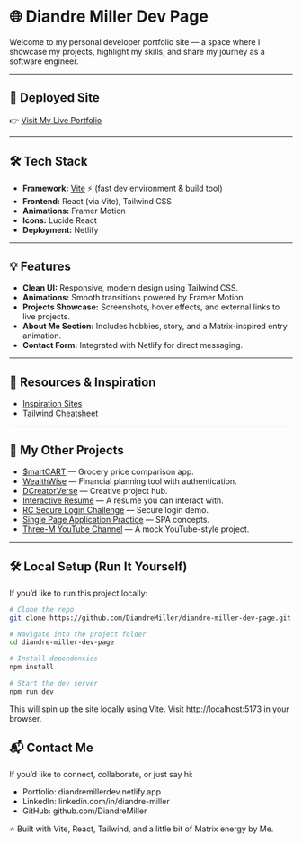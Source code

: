 # 🌐 Diandre Miller Dev Page

Welcome to my personal developer portfolio site — a space where I showcase my projects, highlight my skills, and share my journey as a software engineer.

---

## 🚀 Deployed Site
👉 [Visit My Live Portfolio](https://diandremillerdev.netlify.app/)

---

## 🛠️ Tech Stack
- **Framework:** [Vite](https://vitejs.dev/) ⚡ (fast dev environment & build tool)
- **Frontend:** React (via Vite), Tailwind CSS
- **Animations:** Framer Motion
- **Icons:** Lucide React
- **Deployment:** Netlify

---

## 💡 Features
- **Clean UI:** Responsive, modern design using Tailwind CSS.
- **Animations:** Smooth transitions powered by Framer Motion.
- **Projects Showcase:** Screenshots, hover effects, and external links to live projects.
- **About Me Section:** Includes hobbies, story, and a Matrix-inspired entry animation.
- **Contact Form:** Integrated with Netlify for direct messaging.

---

## 🎨 Resources & Inspiration
- [Inspiration Sites](https://www.sitepoint.com/how-to-build-a-stunning-portfolio-website-as-a-web-developer/)  
- [Tailwind Cheatsheet](https://nerdcave.com/tailwind-cheat-sheet)

---

## 📂 My Other Projects
- [$martCART](https://smrtcart.netlify.app/) — Grocery price comparison app.  
- [WealthWise](https://wealthwisefinancialplanner.netlify.app/) — Financial planning tool with authentication.  
- [DCreatorVerse](https://dcreatorverse.netlify.app/) — Creative project hub.  
- [Interactive Resume](https://diandremillerinteractiveresume.netlify.app/) — A resume you can interact with.  
- [RC Secure Login Challenge](https://rc-secure-login-front-end.netlify.app/) — Secure login demo.  
- [Single Page Application Practice](https://single-page-application-practice.netlify.app/) — SPA concepts.  
- [Three-M YouTube Channel](https://three-m-youtube.netlify.app/) — A mock YouTube-style project.  

---

## 🛠️ Local Setup (Run It Yourself)

If you’d like to run this project locally:

```bash
# Clone the repo
git clone https://github.com/DiandreMiller/diandre-miller-dev-page.git

# Navigate into the project folder
cd diandre-miller-dev-page

# Install dependencies
npm install

# Start the dev server
npm run dev
```

This will spin up the site locally using Vite. Visit http://localhost:5173 in your browser.

## 📬 Contact Me

If you’d like to connect, collaborate, or just say hi:
- Portfolio: diandremillerdev.netlify.app
- LinkedIn: linkedin.com/in/diandre-miller
- GitHub: github.com/DiandreMiller

⭐️ Built with Vite, React, Tailwind, and a little bit of Matrix energy by Me.

